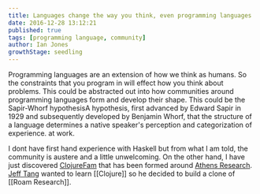 ```yaml
---
title: Languages change the way you think, even programming languages
date: 2016-12-28 13:12:21
published: true
tags: [programming language, community]
author: Ian Jones
growthStage: seedling
---
```


Programming languages are an extension of how we think as humans. So the constraints that you program in will effect how you think about problems. This could be abstracted out into how communities around programming languages form and develop their shape. This could be the Sapir-Whorf hypothesis<SideNote idName={1}>A hypothesis, first advanced by Edward Sapir in 1929 and subsequently developed by Benjamin Whorf, that the structure of a language determines a native speaker's perception and categorization of experience.</SideNote> at work.

I dont have first hand experience with Haskell but from what I am told, the community is austere and a little unwelcoming. On the other hand, I have just discovered [ClojureFam](https://github.com/athensresearch/ClojureFam) that has been formed around [Athens Research](https://github.com/athensresearch/athens). [Jeff Tang](https://twitter.com/tangjeff0) wanted to learn [[Clojure]] so he decided to build a clone of [[Roam Research]].
